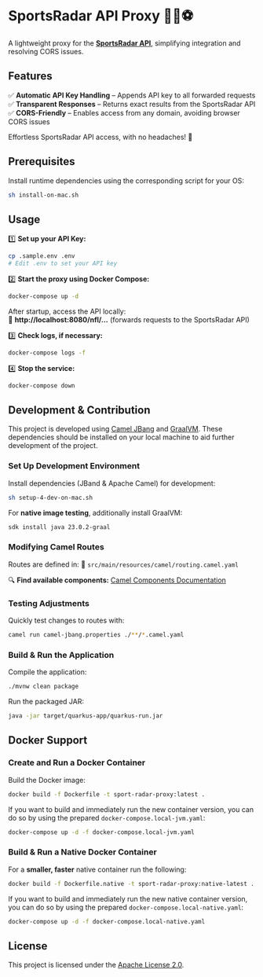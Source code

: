 # **SportsRadar API Proxy** 🏈🏀⚽  

A lightweight proxy for the **[SportsRadar API](https://developer.sportradar.com/getting-started/docs/coverage-information)**, simplifying integration and resolving CORS issues.  

## **Features**  
✅ **Automatic API Key Handling** – Appends API key to all forwarded requests  
✅ **Transparent Responses** – Returns exact results from the SportsRadar API  
✅ **CORS-Friendly** – Enables access from any domain, avoiding browser CORS issues  

Effortless SportsRadar API access, with no headaches! 🚀  

## **Prerequisites**  

Install runtime dependencies using the corresponding script for your OS:  

```bash
sh install-on-mac.sh
```

## **Usage**  

1️⃣ **Set up your API Key:**  

```bash
cp .sample.env .env
# Edit .env to set your API key
```

2️⃣ **Start the proxy using Docker Compose:**  

```bash
docker-compose up -d
```

After startup, access the API locally:  
🔗 **http://localhost:8080/nfl/...** (forwards requests to the SportsRadar API)  

3️⃣ **Check logs, if necessary:**  

```bash
docker-compose logs -f
```

4️⃣ **Stop the service:**

```bash
docker-compose down
```

## **Development & Contribution**  

This project is developed using [Camel JBang](https://camel.apache.org/manual/camel-jbang.html) and [GraalVM](https://www.graalvm.org/). These dependencies should be installed on your local machine to aid further development of the project.

### **Set Up Development Environment**

Install dependencies (JBand & Apache Camel) for development:

```bash
sh setup-4-dev-on-mac.sh
```

For **native image testing**, additionally install GraalVM:

```bash
sdk install java 23.0.2-graal
```

### **Modifying Camel Routes**

Routes are defined in: 📂 `src/main/resources/camel/routing.camel.yaml`  

🔍 **Find available components:** [Camel Components Documentation](https://camel.apache.org/components/4.8.x/index.html)  

### **Testing Adjustments**

Quickly test changes to routes with:  

```bash
camel run camel-jbang.properties ./**/*.camel.yaml
```

### **Build & Run the Application**

Compile the application:

```bash
./mvnw clean package
```

Run the packaged JAR:

```bash
java -jar target/quarkus-app/quarkus-run.jar
```

## **Docker Support**  

### **Create and Run a Docker Container**  

Build the Docker image:  

```bash
docker build -f Dockerfile -t sport-radar-proxy:latest .
```

If you want to build and immediately run the new container version, you can do so by using the prepared `docker-compose.local-jvm.yaml`:

```bash
docker-compose up -d -f docker-compose.local-jvm.yaml
```

### **Build & Run a Native Docker Container**  

For a **smaller, faster** native container run the following:  

```bash
docker build -f Dockerfile.native -t sport-radar-proxy:native-latest .
```

If you want to build and immediately run the new native container version, you can do so by using the prepared `docker-compose.local-native.yaml`:

```bash
docker-compose up -d -f docker-compose.local-native.yaml
```

## **License**  

This project is licensed under the [Apache License 2.0](LICENSE).  